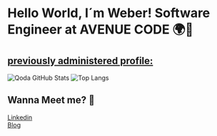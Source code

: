 # Hello World, I´m Weber! Software Engineer at AVENUE CODE 🌍👋
[previously administered profile:](https://github.com/qodatecnologia)
---- 

![Qoda GitHub Stats](https://github-readme-stats.vercel.app/api?username=apenasweber&show_icons=true) ![Top Langs](https://github-readme-stats.vercel.app/api/top-langs/?username=apenasweber&show_icons=true)

## Wanna Meet me? 💬 
[Linkedin](https://www.linkedin.com/in/andersonweber/)<br>
[Blog](https://blog.qoda.com.br)<br>
